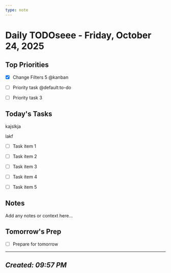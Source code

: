 ```yaml
---
type: note
---
```

# Daily TODOseee - Friday, October 24, 2025

## Top Priorities

- [x] Change Filters 5 @kanban

- [ ] Priority task @default:to-do

- [ ] Priority task 3

## Today's Tasks

kajslkja

lakf

- [ ] Task item 1

- [ ] Task item 2

- [ ] Task item 3

- [ ] Task item 4

- [ ] Task item 5

## Notes

Add any notes or context here...

## Tomorrow's Prep

- [ ] Prepare for tomorrow

---

## *Created: 09:57 PM*
